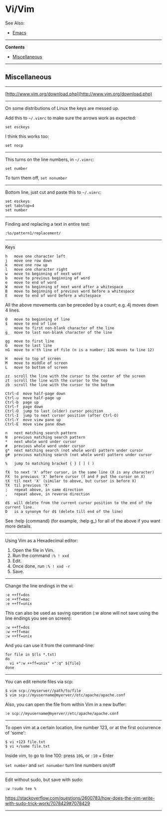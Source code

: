 # Vi/Vim

See Also:

- [Emacs](Emacs.md)

---

**Contents**

- [Miscellaneous](Vim.md#miscellaneous)

---

## Miscellaneous

---

[http://www.vim.org/download.php](http://www.vim.org/download.php)  

---

On some distributions of Linux the keys are messed up.

Add this to `~/.vimrc` to make sure the arrows work as expected:

`set esckeys`

I think this works too:

`set nocp`

---

This turns on the line numbers, in `~/.vimrc`:

`set number`

To turn them off, `set nonumber` 

---

Bottom line, just cut and paste this to `~/.vimrc`:

```
set esckeys
set tabstop=4
set number
```

---

Finding and replacing a text in entire test:

    :%s/pattern1/replacement/

---

Keys

    h   move one character left
    j   move one row down
    k   move one row up
    l   move one character right
    w   move to beginning of next word
    b   move to previous beginning of word
    e   move to end of word
    W   move to beginning of next word after a whitespace
    B   move to beginning of previous word before a whitespace
    E   move to end of word before a whitespace

All the above movements can be preceded by a count; e.g. 4j moves down 4 lines.

    0   move to beginning of line
    $   move to end of line
    _   move to first non-blank character of the line
    g_  move to last non-blank character of the line
    
    gg  move to first line
    G   move to last line
    nG  move to n'th line of file (n is a number; 12G moves to line 12)
    
    H   move to top of screen
    M   move to middle of screen
    L   move to bottom of screen
    
    zz  scroll the line with the cursor to the center of the screen
    zt  scroll the line with the cursor to the top
    zb  scroll the line with the cursor to the bottom

    Ctrl-d  move half-page down
    Ctrl-u  move half-page up
    Ctrl-b  page up
    Ctrl-f  page down
    Ctrl-O  jump to last (older) cursor position
    Ctrl-I  jump to next cursor position (after Ctrl-O)
    Ctrl-Y  move view pane up
    Ctrl-E  move view pane down

    n   next matching search pattern
    N   previous matching search pattern
    *   next whole word under cursor
    #   previous whole word under cursor
    g*  next matching search (not whole word) pattern under cursor
    g#  previous matching search (not whole word) pattern under cursor

    %   jump to matching bracket { } [ ] ( )

    fX  to next 'X' after cursor, in the same line (X is any character)
    FX  to previous 'X' before cursor (f and F put the cursor on X)
    tX  til next 'X' (similar to above, but cursor is before X)
    TX  til previous 'X'
    ;   repeat above, in same direction
    ,   repeat above, in reverse direction

    d$  will delete from the current cursor position to the end of the current line.
    D   is a synonym for d$ (delete till end of the line)
    
    
See :help {command} (for example, :help g_) for all of the above if you want more details. 


---

Using Vim as a Hexadecimal editor:
    
1. Open the file in Vim.
2. Run the command `:% ! xxd`
3. Edit.
4. Once done, run `:% ! xxd -r`
5. Save.

---

Change the line endings in the vi:

    :e ++ff=dos
    :e ++ff=mac
    :e ++ff=unix

This can also be used as saving operation (:w alone will not save using the line endings you see on screen):

    :w ++ff=dos
    :w ++ff=mac
    :w ++ff=unix

And you can use it from the command-line:

    for file in $(ls *.txt)
    do 
      vi +":w ++ff=unix" +":q" ${file}
    done

---

You can edit remote files via scp:

    $ vim scp://myserver//path/to/file
    $ vim scp://myusername@myerver//etc/apache/apache.conf
     
Also, you can open the file from within Vim in a new buffer:
 
    :e scp://myusername@myerver//etc/apache/apache.conf
                                                             
---

To open vim at a certain location, line number 123, or
at the first occurrence of 'some':

    $ vi +123 file.txt
    $ vi +/some file.txt

Inside vim, to go to line 100: press `10G`, or `:10` + Enter
   
`set number` and `set nonumber` turn line numbers on/off
    
---

Edit without sudo, but save with sudo:

`:w !sudo tee %`

https://stackoverflow.com/questions/2600783/how-does-the-vim-write-with-sudo-trick-work/7078429#7078429

---
